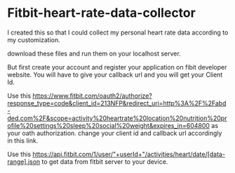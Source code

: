 # Fitbit-heart-rate-data-collector
I created this so that I could collect my personal heart rate data according to my customization.

download these files and run them on your localhost server.

But first create your account and register your application on fibit developer website. You will have to give your callback url and you will get your Client Id.

Use this https://www.fitbit.com/oauth2/authorize?response_type=code&client_id=213NFP&redirect_uri=http%3A%2F%2Fabd-ded.com%2F&scope=activity%20heartrate%20location%20nutrition%20profile%20settings%20sleep%20social%20weight&expires_in=604800 as your oath authorization. change your client id and callback url accordingly in this link.

Use this https://api.fitbit.com/1/user/"+userId+"/activities/heart/date/[data-range].json to get data from fitbit server to your device.


